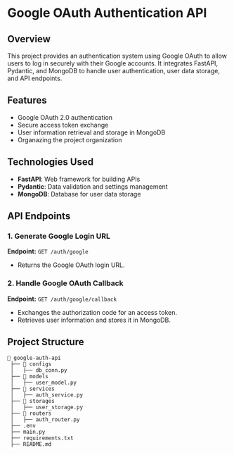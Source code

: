 # Google OAuth Authentication API

## Overview
This project provides an authentication system using Google OAuth to allow users to log in securely with their Google accounts. It integrates FastAPI, Pydantic, and MongoDB to handle user authentication, user data storage, and API endpoints.

## Features
- Google OAuth 2.0 authentication
- Secure access token exchange
- User information retrieval and storage in MongoDB
- Organazing the project organization

## Technologies Used
- **FastAPI**: Web framework for building APIs
- **Pydantic**: Data validation and settings management
- **MongoDB**: Database for user data storage

## API Endpoints
### 1. Generate Google Login URL
**Endpoint:** `GET /auth/google`
- Returns the Google OAuth login URL.

### 2. Handle Google OAuth Callback
**Endpoint:** `GET /auth/google/callback`
- Exchanges the authorization code for an access token.
- Retrieves user information and stores it in MongoDB.

## Project Structure
```
📂 google-auth-api
 ├── 📂 configs
 │   ├── db_conn.py
 ├── 📂 models
 │   ├── user_model.py
 ├── 📂 services
 │   ├── auth_service.py
 ├── 📂 storages
 │   ├── user_storage.py
 ├── 📂 routers
 │   ├── auth_router.py
 ├── .env
 ├── main.py
 ├── requirements.txt
 ├── README.md
```